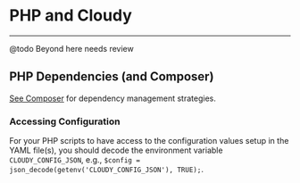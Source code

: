 <!--
id: cloudy_php
tags: usage, php
-->

# PHP and Cloudy


---

@todo Beyond here needs review



## PHP Dependencies (and Composer)

[See Composer](@composer) for dependency management strategies.


### Accessing Configuration

For your PHP scripts to have access to the configuration values setup in the YAML file(s), you should decode the environment variable `CLOUDY_CONFIG_JSON`, e.g., `$config = json_decode(getenv('CLOUDY_CONFIG_JSON'), TRUE);`.
